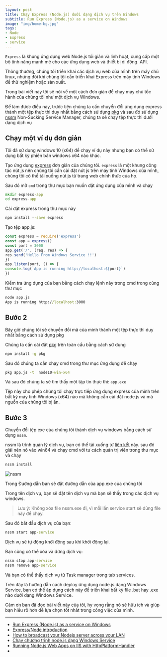 ```yaml
---
layout: post
title: Chạy Express (Node.js) dưới dạng dịch vụ trên Windows
subtitle: Run Express (Node.js) as a service on Windows
image: "img/home-bg.jpg"
tags:
- Node
- Express
- service
---
```


`Express` là khung ứng dụng web Node.js tối giản và linh hoạt, cung cấp một bộ tính năng mạnh mẽ cho các ứng dụng web và thiết bị di động. API.

Thông thường, chúng tôi triển khai các dịch vụ web của mình trên máy chủ linux, nhưng đôi khi chúng tôi cần triển khai Express trên máy tính Windows để thử nghiệm hoặc sản xuất.

Trong bài viết này tôi sẽ nói về một cách đơn giản để chạy máy chủ tốc hành của chúng tôi như một dịch vụ Windows.

Để làm được điều này, trước tiên chúng ta cần chuyển đổi ứng dụng express thành một tệp thực thi duy nhất bằng cách sử dụng [pkg](https://www.npmjs.com/package/pkg) và sau đó sử dụng [nssm](https://nssm.cc) Non-Sucking Service Manager, chúng ta sẽ chạy tệp thực thi dưới dạng dịch vụ

## Chạy một ví dụ đơn giản

Tôi đã sử dụng windows 10 (x64) để chạy ví dụ này nhưng bạn có thể sử dụng bất kỳ phiên bản windows x64 nào khác.

Tạo ứng dụng [express](https://expressjs.com) đơn giản của chúng tôi. `express` là một khung công tác nút js nên chúng tôi cần cài đặt nút js trên máy tính Windows của mình, chúng tôi có thể tải xuống nút js từ trang web chính thức của họ.

Sau đó mở `cmd` trong thư mục bạn muốn đặt ứng dụng của mình và chạy

```bat
mkdir express-app
cd express-app
```

Cài đặt express trong thư mục này

```bat
npm install --save express
```

Tạo tệp app.js:

```javascript
const express = require('express')
const app = express()
const port = 3000
app.get('/', (req, res) => {
res.send('Hello From Windows Service !!')
})
app.listen(port, () => {
console.log(`App is running http://localhost:${port}`)
})
```

Kiểm tra ứng dụng của bạn bằng cách chạy lệnh này trong cmd trong cùng thư mục

```bat
node app.js
App is running http://localhost:3000
```

## Bước 2

Bây giờ chúng tôi sẽ chuyển đổi mã của mình thành một tệp thực thi duy nhất bằng cách sử dụng pkg

Chúng ta cần cài đặt [pkg](https://github.com/vercel/pkg) trên toàn cầu bằng cách sử dụng

```bat
npm install -g pkg
```

Sau đó chúng ta cần chạy cmd trong thư mục ứng dụng để chạy

```bat
pkg app.js -t  node10-win-x64
```

Và sau đó chúng ta sẽ tìm thấy một tập tin thực thi: `app.exe `

Tệp này cho phép chúng tôi chạy trực tiếp ứng dụng express của mình trên bất kỳ máy tính Windows (x64) nào mà không cần cài đặt node.js và mã nguồn của chúng tôi bị ẩn.

## Bước 3

Chuyển đổi tệp exe của chúng tôi thành dịch vụ windows bằng cách sử dụng `nssm`.

nssm là trình quản lý dịch vụ, bạn có thể tải xuống từ [liên kết](http://nssm.cc/download) này. sau đó giải nén nó vào win64 và chạy cmd với tư cách quản trị viên trong thư mục và chạy

```bat
nssm install
```

![nssm](https://boxxv.github.io/img/2024/1_Ct9u8nR236MhSk8UpIurSA.webp "nssm")

Trong Đường dẫn bạn sẽ đặt đường dẫn của app.exe của chúng tôi

Trong tên dịch vụ, bạn sẽ đặt tên dịch vụ mà bạn sẽ thấy trong các dịch vụ windows.


> Lưu ý: Không xóa file nssm.exe đi, vì mỗi lần service start sẽ dùng file này để chạy.

Sau đó bắt đầu dịch vụ của bạn:

```bat
nssm start app-service
```

Dịch vụ sẽ tự động khởi động sau khi khởi động lại.

Bạn cũng có thể xóa và dừng dịch vụ:

```bat
nssm stop app-service
nssm remove app-service
```

Và bạn có thể thấy dịch vụ từ Task manager trong tab services.

Trên đây là hướng dẫn cách deploy ứng dụng node.js dạng Windows Service, bạn có thể áp dụng cách này để triển khai bất kỳ file .bat hay .exe nào dưới dạng Windows Service.

Cảm ơn bạn đã đọc bài viết này của tôi, hy vọng rằng nó sẽ hữu ích và giúp bạn hiểu rõ hơn để lựa chọn tốt nhất trong công việc của mình.

-----
- [Run Express (Node.js) as a service on Windows](https://medium.com/@yazanuneisi/run-express-node-js-as-a-service-on-windows-5356cdab66ac)
- [Express/Node introduction](https://developer.mozilla.org/en-US/docs/Learn/Server-side/Express_Nodejs/Introduction)
- [How to broadcast your Nodejs server across your LAN](https://medium.com/@ashaymurceilago/how-to-broadcast-your-nodejs-server-across-your-lan-2ae93af01626)
- [Chạy chương trình node.js dạng Windows Service](https://liemmaster.wordpress.com/2016/04/02/chay-chuong-trinh-node-js-dang-windows-service/)
- [Running Node.js Web Apps on IIS with HttpPlatformHandler](https://docs.lextudio.com/blog/running-nodejs-web-apps-on-iis-with-httpplatformhandler/)
- []()